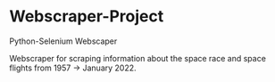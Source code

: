 # Webscraper-Project
Python-Selenium Webscaper

Webscraper for scraping information about the space race and space flights from 1957 -> January 2022.
